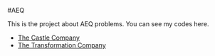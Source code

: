 #AEQ

This is the project about AEQ problems. You can see my codes here.

* [The Castle Company](src/part1/README.md)
* [The Transformation Company](src/part2/README.md)
